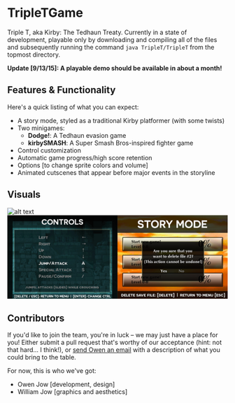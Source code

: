 # TripleTGame
Triple T, aka Kirby: The Tedhaun Treaty. Currently in a state of development, playable only by downloading and compiling all of the files and subsequently running the command `java TripleT/TripleT` from the topmost directory.

**Update [9/13/15]: A playable demo should be available in about a month!**

## Features & Functionality
Here's a quick listing of what you can expect:

- A story mode, styled as a traditional Kirby platformer (with some twists)
- Two minigames:
  - **Dodge!**: A Tedhaun evasion game
  - **kirbySMASH**: A Super Smash Bros-inspired fighter game
- Control customization
- Automatic game progress/high score retention
- Options [to change sprite colors and volume]
- Animated cutscenes that appear before major events in the storyline

## Visuals
![alt text](https://cloud.githubusercontent.com/assets/8358648/8349809/def99f52-1ad4-11e5-9b4d-1ce7ddd340d2.png "Minigame menu")
![alt text](https://github.com/ohjay/TripleTGame/blob/master/sample_imgs/stctrls.png "Submenu images")

## Contributors
If you'd like to join the team, you're in luck – we may just have a place for you! Either submit a pull request that's worthy of our acceptance (hint: not that hard... I think!), or [send Owen an email](mailto:owenjow@berkeley.edu) with a description of what you could bring to the table.

For now, this is who we've got:

- Owen Jow [development, design]
- William Jow [graphics and aesthetics]
